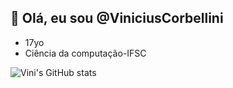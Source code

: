 ## 👋 Olá, eu sou @ViniciusCorbellini
- 17yo
- Ciência da computação-IFSC

<!---
ViniciusCorbellini/ViniciusCorbellini is a ✨ special ✨ repository because its `README.md` (this file) appears on your GitHub profile.
You can click the Preview link to take a look at your changes.
--->
![Vini's GitHub stats](https://github-readme-stats.vercel.app/api?username=ViniciusCorbellini&show_icons=true&theme=tokyonight)


          
          


